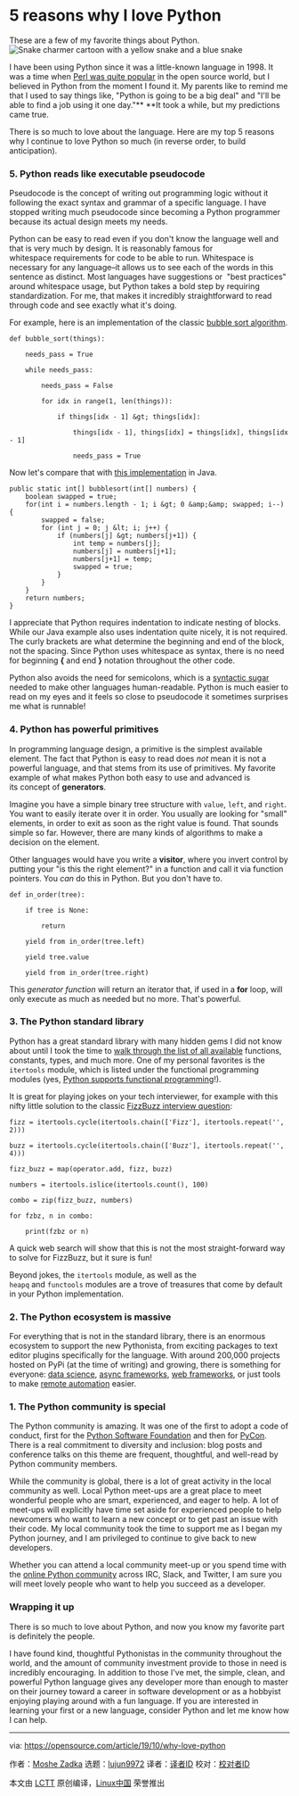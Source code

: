 [#]: collector: (lujun9972)
[#]: translator: ( )
[#]: reviewer: ( )
[#]: publisher: ( )
[#]: url: ( )
[#]: subject: (5 reasons why I love Python)
[#]: via: (https://opensource.com/article/19/10/why-love-python)
[#]: author: (Moshe Zadka https://opensource.com/users/moshez)

5 reasons why I love Python
======
These are a few of my favorite things about Python.
![Snake charmer cartoon with a yellow snake and a blue snake][1]

I have been using Python since it was a little-known language in 1998. It was a time when [Perl was quite popular][2] in the open source world, but I believed in Python from the moment I found it. My parents like to remind me that I used to say things like, "Python is going to be a big deal" and "I'll be able to find a job using it one day."** **It took a while, but my predictions came true.

There is so much to love about the language. Here are my top 5 reasons why I continue to love Python so much (in reverse order, to build anticipation).

### 5\. Python reads like executable pseudocode

Pseudocode is the concept of writing out programming logic without it following the exact syntax and grammar of a specific language. I have stopped writing much pseudocode since becoming a Python programmer because its actual design meets my needs.

Python can be easy to read even if you don't know the language well and that is very much by design. It is reasonably famous for whitespace requirements for code to be able to run. Whitespace is necessary for any language–it allows us to see each of the words in this sentence as distinct. Most languages have suggestions or  "best practices" around whitespace usage, but Python takes a bold step by requiring standardization. For me, that makes it incredibly straightforward to read through code and see exactly what it's doing.

For example, here is an implementation of the classic [bubble sort algorithm][3].


```
def bubble_sort(things):

    needs_pass = True

    while needs_pass:

        needs_pass = False

        for idx in range(1, len(things)):

            if things[idx - 1] &gt; things[idx]:

                things[idx - 1], things[idx] = things[idx], things[idx - 1]

                needs_pass = True
```

Now let's compare that with [this implementation][4] in Java.


```
public static int[] bubblesort(int[] numbers) {
    boolean swapped = true;
    for(int i = numbers.length - 1; i &gt; 0 &amp;&amp; swapped; i--) {
        swapped = false;
        for (int j = 0; j &lt; i; j++) {
            if (numbers[j] &gt; numbers[j+1]) {
                int temp = numbers[j];
                numbers[j] = numbers[j+1];
                numbers[j+1] = temp;
                swapped = true;
            }
        }
    }
    return numbers;
}
```

I appreciate that Python requires indentation to indicate nesting of blocks. While our Java example also uses indentation quite nicely, it is not required. The curly brackets are what determine the beginning and end of the block, not the spacing. Since Python uses whitespace as syntax, there is no need for beginning **{** and end **}** notation throughout the other code. 

Python also avoids the need for semicolons, which is a [syntactic sugar][5] needed to make other languages human-readable. Python is much easier to read on my eyes and it feels so close to pseudocode it sometimes surprises me what is runnable!

### 4\. Python has powerful primitives

In programming language design, a primitive is the simplest available element. The fact that Python is easy to read does _not_ mean it is not a powerful language, and that stems from its use of primitives. My favorite example of what makes Python both easy to use and advanced is its concept of **generators**. 

Imagine you have a simple binary tree structure with `value`, `left`, and `right`. You want to easily iterate over it in order. You usually are looking for "small" elements, in order to exit as soon as the right value is found. That sounds simple so far. However, there are many kinds of algorithms to make a decision on the element.

Other languages would have you write a **visitor**, where you invert control by putting your "is this the right element?" in a function and call it via function pointers. You _can_ do this in Python. But you don't have to.


```
def in_order(tree):

    if tree is None:

        return

    yield from in_order(tree.left)

    yield tree.value

    yield from in_order(tree.right)
```

This _generator function_ will return an iterator that, if used in a **for** loop, will only execute as much as needed but no more. That's powerful.

### 3\. The Python standard library

Python has a great standard library with many hidden gems I did not know about until I took the time to [walk through the list of all available][6] functions, constants, types, and much more. One of my personal favorites is the `itertools` module, which is listed under the functional programming modules (yes, [Python supports functional programming][7]!).

It is great for playing jokes on your tech interviewer, for example with this nifty little solution to the classic [FizzBuzz interview question][8]:


```
fizz = itertools.cycle(itertools.chain(['Fizz'], itertools.repeat('', 2)))

buzz = itertools.cycle(itertools.chain(['Buzz'], itertools.repeat('', 4)))

fizz_buzz = map(operator.add, fizz, buzz)

numbers = itertools.islice(itertools.count(), 100)

combo = zip(fizz_buzz, numbers)

for fzbz, n in combo:

    print(fzbz or n)
```

A quick web search will show that this is not the most straight-forward way to solve for FizzBuzz, but it sure is fun!

Beyond jokes, the `itertools` module, as well as the `heapq` and `functools` modules are a trove of treasures that come by default in your Python implementation.

### 2\. The Python ecosystem is massive

For everything that is not in the standard library, there is an enormous ecosystem to support the new Pythonista, from exciting packages to text editor plugins specifically for the language. With around 200,000 projects hosted on PyPi (at the time of writing) and growing, there is something for everyone: [data science][9], [async frameworks][10], [web frameworks][11], or just tools to make [remote automation][12] easier.

### 1\. The Python community is special

The Python community is amazing. It was one of the first to adopt a code of conduct, first for the [Python Software Foundation][13] and then for [PyCon][14]. There is a real commitment to diversity and inclusion: blog posts and conference talks on this theme are frequent, thoughtful, and well-read by Python community members.

While the community is global, there is a lot of great activity in the local community as well. Local Python meet-ups are a great place to meet wonderful people who are smart, experienced, and eager to help. A lot of meet-ups will explicitly have time set aside for experienced people to help newcomers who want to learn a new concept or to get past an issue with their code. My local community took the time to support me as I began my Python journey, and I am privileged to continue to give back to new developers.

Whether you can attend a local community meet-up or you spend time with the [online Python community][15] across IRC, Slack, and Twitter, I am sure you will meet lovely people who want to help you succeed as a developer. 

### Wrapping it up

There is so much to love about Python, and now you know my favorite part is definitely the people.

I have found kind, thoughtful Pythonistas in the community throughout the world, and the amount of community investment provide to those in need is incredibly encouraging. In addition to those I've met, the simple, clean, and powerful Python language gives any developer more than enough to master on their journey toward a career in software development or as a hobbyist enjoying playing around with a fun language. If you are interested in learning your first or a new language, consider Python and let me know how I can help.

--------------------------------------------------------------------------------

via: https://opensource.com/article/19/10/why-love-python

作者：[Moshe Zadka][a]
选题：[lujun9972][b]
译者：[译者ID](https://github.com/译者ID)
校对：[校对者ID](https://github.com/校对者ID)

本文由 [LCTT](https://github.com/LCTT/TranslateProject) 原创编译，[Linux中国](https://linux.cn/) 荣誉推出

[a]: https://opensource.com/users/moshez
[b]: https://github.com/lujun9972
[1]: https://opensource.com/sites/default/files/styles/image-full-size/public/lead-images/getting_started_with_python.png?itok=MFEKm3gl (Snake charmer cartoon with a yellow snake and a blue snake)
[2]: https://opensource.com/article/19/8/command-line-heroes-perl
[3]: https://en.wikipedia.org/wiki/Bubble_sort
[4]: https://en.wikibooks.org/wiki/Algorithm_Implementation/Sorting/Bubble_sort#Java
[5]: https://en.wikipedia.org/wiki/Syntactic_sugar
[6]: https://docs.python.org/3/library/
[7]: https://opensource.com/article/19/10/python-programming-paradigms
[8]: https://en.wikipedia.org/wiki/Fizz_buzz
[9]: https://pypi.org/project/pandas/
[10]: https://pypi.org/project/Twisted/
[11]: https://pypi.org/project/Django/
[12]: https://pypi.org/project/paramiko/
[13]: https://www.python.org/psf/conduct/
[14]: https://us.pycon.org/2019/about/code-of-conduct/
[15]: https://www.python.org/community/

